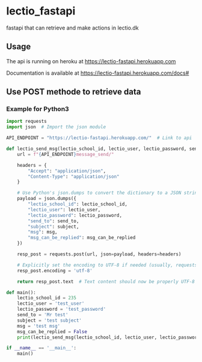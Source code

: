 # lectio_fastapi
fastapi that can retrieve and make actions in lectio.dk


## Usage
The api is running on heroku at https://lectio-fastapi.herokuapp.com 

Documentation is available at https://lectio-fastapi.herokuapp.com/docs#


## Use POST methode to retrieve data
### Example for Python3
```python
import requests
import json  # Import the json module

API_ENDPOINT = "https://lectio-fastapi.herokuapp.com/"  # Link to api

def lectio_send_msg(lectio_school_id, lectio_user, lectio_password, send_to, subject, msg, msg_can_be_replied):
    url = f"{API_ENDPOINT}message_send/"

    headers = {
        "Accept": "application/json",
        "Content-Type": "application/json"
    }

    # Use Python's json.dumps to convert the dictionary to a JSON string
    payload = json.dumps({
        "lectio_school_id": lectio_school_id,
        "lectio_user": lectio_user,
        "lectio_password": lectio_password,
        "send_to": send_to,
        "subject": subject,
        "msg": msg,
        "msg_can_be_replied": msg_can_be_replied
    })

    resp_post = requests.post(url, json=payload, headers=headers)

    # Explicitly set the encoding to UTF-8 if needed (usually, requests will handle this)
    resp_post.encoding = 'utf-8'

    return resp_post.text  # Text content should now be properly UTF-8 encoded/decoded

def main():
    lectio_school_id = 235
    lectio_user = 'test_user'
    lectio_password = 'test_password'
    send_to = 'Mr test'
    subject = 'test subject'
    msg = 'test msg'
    msg_can_be_replied = False
    print(lectio_send_msg(lectio_school_id, lectio_user, lectio_password, send_to, subject, msg, msg_can_be_replied))

if __name__ == '__main__':
    main()

````

